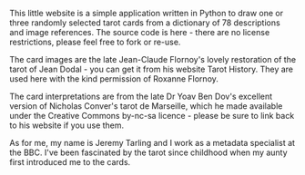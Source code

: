 This little website is a simple application written in Python to draw one or three randomly selected tarot cards from a dictionary of 78 descriptions and image references. The source code is here - there are no license restrictions, please feel free to fork or re-use.

The card images are the late Jean-Claude Flornoy's lovely restoration of the tarot of Jean Dodal - you can get it from his website Tarot History. They are used here with the kind permission of Roxanne Flornoy.

The card interpretations are from the late Dr Yoav Ben Dov's excellent version of Nicholas Conver's tarot de Marseille, which he made available under the Creative Commons by-nc-sa licence - please be sure to link back to his website if you use them.

As for me, my name is Jeremy Tarling and I work as a metadata specialist at the BBC. I've been fascinated by the tarot since childhood when my aunty first introduced me to the cards.